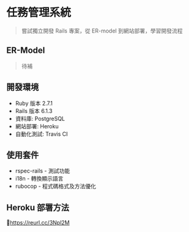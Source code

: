 # 任務管理系統
> 嘗試獨立開發 Rails 專案，從 ER-model 到網站部署，學習開發流程  
>   

## ER-Model
> 待補

## 開發環境
* Ruby 版本 2.7.1
* Rails 版本 6.1.3
* 資料庫: PostgreSQL
* 網站部署: Heroku
* 自動化測試: Travis CI


## 使用套件
* rspec-rails - 測試功能
* i18n - 轉換顯示語言
* rubocop - 程式碼格式及方法優化

## Heroku 部署方法
<https://reurl.cc/3Npl2M>
